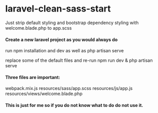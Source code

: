 # laravel-clean-sass-start
Just strip default styling and bootstrap dependency styling with welcome.blade.php to app.scss

#### Create a new laravel project as you would always do

run npm installation and dev as well as php artisan serve

replace some of the default files and re-run npm run dev & php artisan serve

#### Three files are important:

webpack.mix.js
resources/sass/app.scss
resources/js/app.js
resources/views/welcome.blade.php

#### This is just for me so if you do not know what to do do not use it.

